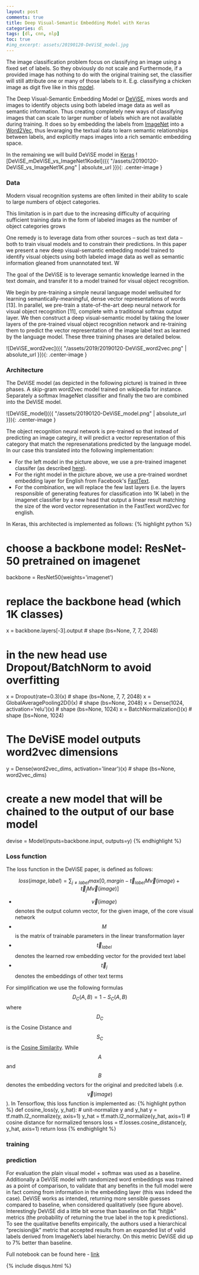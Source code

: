 ```yaml
---
layout: post
comments: true
title: Deep Visual-Semantic Embedding Model with Keras
categories: dl
tags: [dl, cnn, nlp]
toc: true
#img_excerpt: assets/20190120-DeViSE_model.jpg
---
```


The image classification problem focus on classifying an image using a fixed set of labels. So they obviously do not scale and Furthermode, if a provided image has nothing to do with the original training set, the classifier will still attribute one or many of those labels to it. E.g. classifying a chicken image as digit five like in this [model](https://emiliendupont.github.io/2018/03/14/mnist-chicken/).


The Deep Visual-Semantic Embedding Model or [DeViSE](https://papers.nips.cc/paper/5204-devise-a-deep-visual-semantic-embedding-model), mixes words and images to identify objects using both labeled image data as well as semantic information. Thus creating completely new ways of classifying images that can scale to larger number of labels which are not available during training. It does so by embedding the labels from [ImageNet](http://www.image-net.org) into a [Word2Vec](https://en.wikipedia.org/wiki/Word2vec), thus levaraging the textual
data to learn semantic relationships between labels, and explicitly maps images into a rich semantic
embedding space.

In the remaining we will build DeViSE model in [Keras](https://keras.io)
![DeViSE_mDeViSE_vs_ImageNet1Kodel]({{ "/assets/20190120-DeViSE_vs_ImageNet1K.png" | absolute_url }}){: .center-image }


### Data
Modern visual recognition systems are often limited in their ability to scale to
large numbers of object categories.

This limitation is in part due to the increasing difficulty of acquiring sufficient training data in the form of labeled images as the number of object categories grows

One remedy is to leverage data from other sources – such as text data – both to train visual models and to constrain their predictions. In this paper we present a new deep visual-semantic embedding model
trained to identify visual objects using both labeled image data as well as semantic information gleaned from unannotated text. W

The goal of the DeViSE is to leverage semantic knowledge learned in the text domain, and transfer it to a model trained for visual object recognition. 

We begin by pre-training a simple neural language model wellsuited for learning semantically-meaningful, dense vector representations of words [13]. In parallel,
we pre-train a state-of-the-art deep neural network for visual object recognition [11], complete with
a traditional softmax output layer. We then construct a deep visual-semantic model by taking the
lower layers of the pre-trained visual object recognition network and re-training them to predict the
vector representation of the image label text as learned by the language model. These three training
phases are detailed below.

![DeViSE_word2vec]({{ "/assets/2019/20190120-DeViSE_word2vec.png" | absolute_url }}){: .center-image }


### Architecture
The DeViSE model (as depicted in the following picture) is trained in three phases. A skip-gram word2vec model trained on wikipedia for instance. Separately a softmax ImageNet classifier and finally the two are combined into the DeViSE model.

![DeViSE_model]({{ "/assets/20190120-DeViSE_model.png" | absolute_url }}){: .center-image }

The object recognition neural network is pre-trained so that instead of predicting an image categiry, it will predict a vector representation of this category that match the represenatations predicted by the language model. In our case this translated into the following implementation:
- For the left model in the picture above, we use a pre-trained imagenet classifer (as described [here](https://dzlab.github.io/dl/2018/12/25/transfer-learning-keras/)).
- For the right model in the picture above, we use a pre-trained wordnet embedding layer for English from Facebook's [FastText](https://fasttext.cc/docs/en/pretrained-vectors.html).
- For the combination, we will replace the few last layers (i.e. the layers responsible of generating features for classification into 1K label) in the imagenet classifier by a new head that output a linear result matching the size of the word vector representation in the FastText word2vec for english.

In Keras, this architected is implemented as follows:
{% highlight python %}
# choose a backbone model: ResNet-50 pretrained on imagenet
backbone = ResNet50(weights='imagenet')
# replace the backbone head (which 1K classes)
x = backbone.layers[-3].output                   # shape (bs=None, 7, 7, 2048)
# in the new head use Dropout/BatchNorm to avoid overfitting
x = Dropout(rate=0.3)(x)                         # shape (bs=None, 7, 7, 2048)
x = GlobalAveragePooling2D()(x)                  # shape (bs=None, 2048)
x = Dense(1024, activation='relu')(x)            # shape (bs=None, 1024)
x = BatchNormalization()(x)                      # shape (bs=None, 1024)
# The DeViSE model outputs word2vec dimensions
y = Dense(word2vec_dims, activation='linear')(x) # shape (bs=None, word2vec_dims)
# create a new model that will be chained to the output of our base model
devise = Model(inputs=backbone.input, outputs=y)
{% endhighlight %}

### Loss function
The loss function in the DeViSE paper, is defined as follows:

$$ loss(image, label) = \sum_{j \neq label} max[0, margin − \vec{t}_{label} M \vec{v} (image) + \vec{t}_{j} M \vec{v} (image)] $$

- $$\vec{v}(image)$$ denotes the output column vector, for the given image, of the core visual network
- $$M$$ is the matrix of trainable parameters in the linear transformation layer
- $$\vec{t}_{label}$$ denotes the learned row embedding vector for the provided text label
- $$\vec{t}_{j}$$ denotes the embeddings of other text terms

For simplification we use the following formulas $$  {\displaystyle D_{C}(A,B)=1-S_{C}(A,B)} $$ where $$ {\displaystyle D_{C}} $$ is the Cosine Distance and $$ {\displaystyle S_{C}} $$ is the [Cosine Similarity](https://en.wikipedia.org/wiki/Cosine_similarity). While $$A$$ and $$B$$ denotes the embedding vectors for the original and predcited labels (i.e. $$\vec{v}(image)$$). In Tensorflow, this loss function is implemented as:
{% highlight python %}
def cosine_loss(y, y_hat):
    # unit-normalize y and y_hat
    y = tf.math.l2_normalize(y, axis=1)
    y_hat = tf.math.l2_normalize(y_hat, axis=1)
    # cosine distance for normalized tensors
    loss = tf.losses.cosine_distance(y, y_hat, axis=1)
    return loss
{% endhighlight %}

### training

### prediction
For evaluation the plain visual model + softmax was used as a baseline. Additionally a DeViSE model with randomized word embeddings was trained as a point of comparison, to validate that any benefits in the full model were in fact coming from information in the embedding layer (this was indeed the case). DeViSE works as intended, returning more sensible guesses compared to baseline, when considered qualitatively (see figure above). Interestingly DeViSE did a little bit worse than baseline on flat “hit@k” metrics (the probability of returning the true label in the top k predictions). To see the qualitative benefits empirically, the authors used a hierarchical “precision@k” metric that accepted results from an expanded list of valid labels derived from ImageNet’s label hierarchy. On this metric DeViSE did up to 7% better than baseline.

Full notebook can be found here - [link](https://github.com/dzlab/deepprojects/blob/master/classification/DeViSE_keras.ipynb)



{% include disqus.html %}